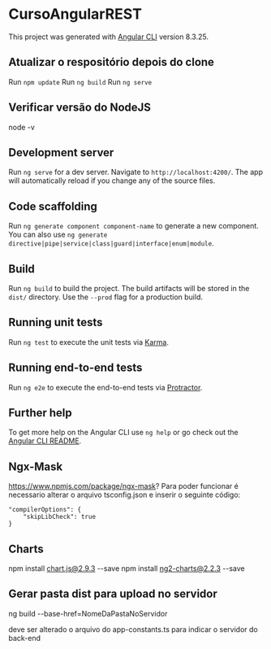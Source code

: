 # CursoAngularREST

This project was generated with [Angular CLI](https://github.com/angular/angular-cli) version 8.3.25.

## Atualizar o respositório depois do clone
Run `npm update`
Run `ng build`
Run `ng serve`

## Verificar versão do NodeJS

node -v

## Development server

Run `ng serve` for a dev server. Navigate to `http://localhost:4200/`. The app will automatically reload if you change any of the source files.

## Code scaffolding

Run `ng generate component component-name` to generate a new component. You can also use `ng generate directive|pipe|service|class|guard|interface|enum|module`.

## Build

Run `ng build` to build the project. The build artifacts will be stored in the `dist/` directory. Use the `--prod` flag for a production build.

## Running unit tests

Run `ng test` to execute the unit tests via [Karma](https://karma-runner.github.io).

## Running end-to-end tests

Run `ng e2e` to execute the end-to-end tests via [Protractor](http://www.protractortest.org/).

## Further help

To get more help on the Angular CLI use `ng help` or go check out the [Angular CLI README](https://github.com/angular/angular-cli/blob/master/README.md).

## Ngx-Mask
https://www.npmjs.com/package/ngx-mask?
Para poder funcionar é necessario alterar o arquivo tsconfig.json e inserir o seguinte código: 

```
"compilerOptions": {
    "skipLibCheck": true
}

```

## Charts

npm install chart.js@2.9.3 --save
npm install ng2-charts@2.2.3 --save

## Gerar pasta dist para upload no servidor

ng build --base-href=NomeDaPastaNoServidor

deve ser alterado o arquivo do app-constants.ts para indicar o servidor do back-end
